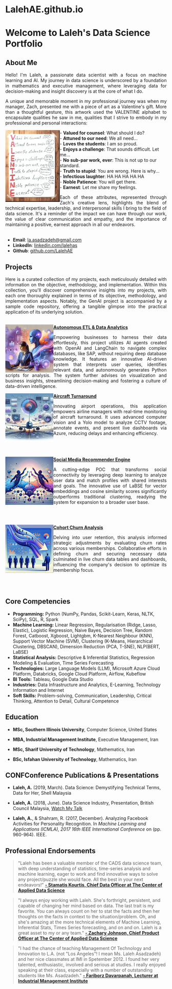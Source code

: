 # LalehAE.github.io

# Welcome to Laleh's Data Science Portfolio

## About Me
<div style="text-align: justify;">

Hello! I'm Laleh, a passionate data scientist with a focus on machine learning and AI. My journey in data science is underscored by a foundation in mathematics and executive management, where leveraging data for decision-making and insight discovery is at the core of what I do.

A unique and memorable moment in my professional journey was when my manager, Zach, presented me with a piece of art as a Valentine's gift. More than a thoughtful gesture, this artwork used the VALENTINE alphabet to encapsulate qualities he saw in me, qualities that I strive to embody in my professional and personal interactions:
</div>

<img align="left" width="170" src="images/zach.png"> - **Valued for counsel**: What should I do?<br>- **Attuned to our need**: We all need...<br>- **Loves the students**: I am so proud.<br>- **Enjoys a challenge**: That sounds difficult. Let me...<br>- **No sub-par work, ever**: This is not up to our standard.<br>- **Truth to stupid**: You are wrong. Here is why...<br>- **Infectious laughter**: HA HA HA HA HA<br>- **Noble Patience**: You will get there.<br>- **Earnest**: Let me share my feelings.

<div style="text-align: justify;">
Each of these attributes, represented through Zach's creative lens, highlights the blend of technical expertise, leadership, and interpersonal skills I bring to the field of data science. It's a reminder of the impact we can have through our work, the value of clear communication and empathy, and the importance of maintaining a positive, earnest approach in all our endeavors.
</div>
<br>

- **Email**: [la.asadzadeh@gmail.com](mailto:la.asadzadeh@gmail.com)
- **LinkedIn**: [linkedin.com/lalehas](https://www.linkedin.com/in/lalehas/)
- **Github**: [github.com/LalehAE](https://github.com/LalehAE)

## Projects
<div style="text-align: justify;">
Here is a curated collection of my projects, each meticulously detailed with information on the objective, methodology, and implementation. Within this collection, you'll discover comprehensive insights into my projects, with each one thoroughly explained in terms of its objective, methodology, and implementation aspects. Notably, the GenAI project is accompanied by a sample code repository, offering a tangible glimpse into the practical application of its underlying solution.
</div>
<br>

<img align="left" width="150" height="150" src="images/GenAI.png"> **[Autonomous ETL & Data Analytics](https://LalehAE.github.io/pages/GenAI.html)**
<div style="text-align: justify;">
Empowering businesses to harness their data effortlessly, this project utilizes AI agents created with OpenAI and LangChain to navigate complex databases, like SAP, without requiring deep database knowledge. It features an innovative AI-driven system that interprets user queries, identifies relevant data, and autonomously generates Python scripts for analysis. The system further advises on visualization and business insights, streamlining decision-making and fostering a culture of data-driven intelligence.
</div>

<img align="left" width="150" height="150" src="images/Aircraft.png"> **[Aircraft Turnaround](https://LalehAE.github.io/pages/Aircraft.html)**
<div style="text-align: justify;">
Innovating airport operations, this application empowers airline managers with real-time monitoring of aircraft turnaround. It uses advanced computer vision and a Yolo model to analyze CCTV footage, annotate events, and present live dashboards via Azure, reducing delays and enhancing efficiency. 
</div>
<br>
<br>
<br>


<img align="left" width="150" height="150" src="images/Social.png"> **[Social Media Recommender Engine](https://LalehAE.github.io/pages/Social.html)**
<div style="text-align: justify;">

A cutting-edge POC that transforms social connectivity by leveraging deep learning to analyze user data and match profiles with shared interests and goals. The innovative use of LaBSE for vector embeddings and cosine similarity scores significantly outperforms traditional clustering, readying the system for expansion to a broader user base. 
</div>
<br>
<br>


 <img align="left" width="150" height="150" src="images/Cohort.png"> **[Cohort Churn Analysis](https://LalehAE.github.io/pages/Cohort.html)**
<div style="text-align: justify;">

Delving into user retention, this analysis informed strategic adjustments by evaluating churn rates across various memberships. Collaborative efforts in defining churn and securing necessary data culminated in live churn data tables and dashboards, influencing the company's decision to optimize its membership focus. 
</div>
<br>
<br>

## Core Competencies
- **Programming:** Python (NumPy, Pandas, Scikit-Learn, Keras, NLTK, SciPy), SQL, R, Spark
- **Machine Learning:** Linear Regression, Regularisation (Ridge, Lasso, Elastic), Logistic Regression, Naive Bayes, Decision Tree, Random Forest, Catboost, Xgboost, Lightgbm, K-Nearest Neighbour (KNN), Support Vector Machine (SVM), Clustering (K-Means, Hierarchical Clustering, DBSCAN), Dimension Reduction (PCA, T-SNE), NLP(BERT, LaBSE)
- **Statistical Analysis:** Descriptive & Inferential Statistics, Regression Modeling & Evaluation, Time Series Forecasting
- **Technologies:** Large Language Models (LLM), Microsoft Azure Cloud Platform, Databricks, Google Cloud Platform, Airflow, Kubeflow
- **BI Tools:** Tableau, Google Data Studio
- **Industries:** Data Infrastructure and Analytics, E-Learning, Technology Information and Internet
- **Soft Skills:** Problem-solving, Communication, Leadership, Critical Thinking, Attention to Detail, Cultural Competence

## Education
- **MSc, Southern Illinois University**, Computer Science, United States

- **MBA, Industrial Management Institute**, Executive Management, Iran

- **MSc, Sharif University of Technology**, Mathematics, Iran

- **BSc, Isfahan University of Technology**, Mathematics, Iran

## CONFConference Publications & Presentations
-	**Laleh, A.** (2019, March). Data Science: Demystifying Technical Terms, Data for Her, Shell Malaysia

-	**Laleh, A.** (2018, June). Data Science Industry, Presentation, British Council Malaysia, [Watch My Talk](https://www.youtube.com/watch?v=Tuuv-X8c5ts)

-	**Laleh, A.**, & Shahram, R. (2017, December). Analyzing Facebook Activities for Personality Recognition. In *Machine Learning and Applications (ICMLA), 2017 16th IEEE International Conference* on (pp. 960-964). IEEE.

## Professional Endorsements
> "Laleh has been a valuable member of the CADS data science team, with deep understanding of statistics, time-series analysis and machine learning, eager to work and find innovative ways to solve any project/puzzle she would face. All the best in your next endeavors!"
> [**- Stamatis Kourtis, Chief Data Officer at The Center of Applied Data Science**](https://www.linkedin.com/in/stamatis-kourtis-3624121/)

> "I always enjoy working with Laleh. She's forthright, persistent, and capable of changing her mind based on data. The last trait is my favorite. You can always count on her to stat the facts and then her thoughts on the facts in context to the situation/problem. Oh, and she's amazing at the more technical elements of Machine Learning, Inferential Stats, Times Series forecasting, and on and on. Laleh is a great asset to my or any team."
> [**- Zachary Johnson, Chief Product Officer  at The Center of Applied Data Science**](https://www.linkedin.com/in/zjamesjohnson/)

> "I had the chance of teaching Management Of Technology and Innovation to L.A. (not "Los Angeles"! I mean Ms. Laleh Asadzadeh) and her nice classmates at IMI in Spetember 2012. I found her very talented, enthusiastic, involved and serious at studies. I really enjoyed speaking at their class, especially with a number of outstanding students like Ms. Asadzadeh."
> [**- Fariborz Davarpanah, Lecturer at Industrial Management Institute**](https://www.linkedin.com/in/fariborz-davarpanah-4a9ba536/) 
